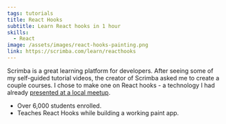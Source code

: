 ```yaml
---
tags: tutorials
title: React Hooks
subtitle: Learn React hooks in 1 hour
skills:
  - React
image: /assets/images/react-hooks-painting.png
link: https://scrimba.com/learn/reacthooks
---
```


Scrimba is a great learning platform for developers. After seeing some of my self-guided tutorial videos, the creator of Scrimba asked me to create a couple courses. I chose to make one on React hooks - a technology I had already [presented at a local meetup](https://www.youtube.com/watch?v=5JpWr5rkI1Q&t=1007s).

- Over 6,000 students enrolled.
- Teaches React Hooks while building a working paint app.
